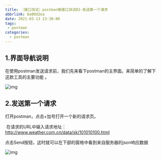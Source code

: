 ```yaml
---
title: 〖接口测试〗postman做接口测试02-发送第一个请求
abbrlink: 8a00d2ea
date: 2021-03-13 23:30:00
tags:
 - postman
categories:
  - postman
---
```


## 1.界面导航说明

在使用postman发送请求前，我们先来看下postman的主界面。来简单的了解下这款工具的主要功能 。

 ![img](https://img-blog.csdnimg.cn/20200413213052761.png?x-oss-process=image/watermark,type_ZmFuZ3poZW5naGVpdGk,shadow_10,text_aHR0cHM6Ly9ibG9nLmNzZG4ubmV0L3ZlbnVzdGVjaDA5MTk=,size_16,color_FFFFFF,t_70) 

## 2.发送第一个请求 

打开postman，点击+加号打开一个新的请求页。

​	在请求的URL中输入请求地址：http://www.weather.com.cn/data/sk/101010100.html

​	点击Send按钮，这时就可以在下部的窗格中看到来自服务器的json响应数据

  ![img](https://img-blog.csdnimg.cn/20200413213338723.png?x-oss-process=image/watermark,type_ZmFuZ3poZW5naGVpdGk,shadow_10,text_aHR0cHM6Ly9ibG9nLmNzZG4ubmV0L3ZlbnVzdGVjaDA5MTk=,size_16,color_FFFFFF,t_70) 


